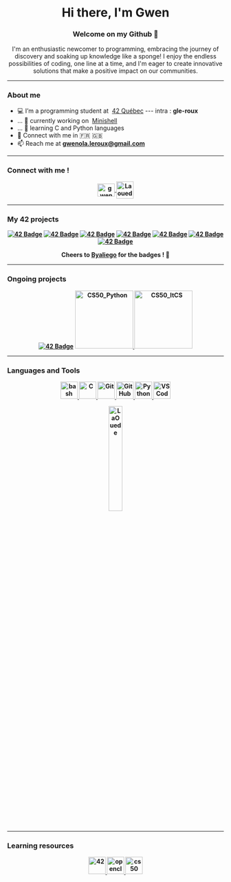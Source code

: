 <h1 align="center">Hi there, I'm Gwen</h1>
<h3 align="center">Welcome on my Github 🦊</h3>

<p align="center">I'm an enthusiastic newcomer to programming, embracing the journey of discovery and soaking up knowledge like a sponge! I enjoy the endless possibilities of coding, one line at a time, and I'm eager to create innovative solutions that make a positive impact on our communities.</p>

---

<h3 align="left">About me</h3>

- 💻 I’m a programming student at &nbsp;<a target="_blank" href="https://42quebec.com/">42 Québec</a> --- intra : <b>gle-roux</b>
- ... 🔭 currently working on &nbsp;<a target="_blank" href="https://github.com/LaOuede/Minishell">Minishell</a>
- ... 🌱 learning C and Python languages
- 💬 Connect with me in 🇫🇷 🇬🇧
- 📫 Reach me at <b>gwenola.leroux@gmail.com<b>

 
--- 

<h3 align="left">Connect with me !</h3>
 
<p align="center">
<a href="https://linkedin.com/in/gwenola-leroux"><img align="center" src="https://raw.githubusercontent.com/rahuldkjain/github-profile-readme-generator/master/src/images/icons/Social/linked-in-alt.svg" alt="gwenola-leroux" height="30" width="40"/> 
</a>
<a href="https://discordapp.com/users/692156635644428348"><img align="center" src="https://github.com/rahuldkjain/github-profile-readme-generator/blob/master/src/images/icons/Social/discord.svg" alt="Laouede's Discord" height="40" width="40"/>
</a>
</p>

---
  
<h3 align="left">My 42 projects</h3>
<div align="center">

<a href="https://github.com/LaOuede/libft">![42 Badge](https://github.com/LaOuede/42-project-badges/blob/main/badges/libfte.png)</a>
<a href="https://github.com/LaOuede/printf">![42 Badge](https://github.com/LaOuede/42-project-badges/blob/main/badges/ft_printfe.png)</a>
<a href="https://github.com/LaOuede/get_next_line">![42 Badge](https://github.com/LaOuede/42-project-badges/blob/main/badges/get_next_linee.png)</a>
<a href="https://github.com/LaOuede/Born2BeRoot">![42 Badge](https://github.com/LaOuede/42-project-badges/blob/main/badges/born2beroote.png)</a>
<a href="https://github.com/LaOuede/Push_Swap">![42 Badge](https://github.com/LaOuede/42-project-badges/blob/main/badges/push_swape.png)</a>
<a href="https://github.com/LaOuede/Minitalk">![42 Badge](https://github.com/LaOuede/42-project-badges/blob/main/badges/minitalke.png)</a>
<a href="https://github.com/LaOuede/FdF">![42 Badge](https://github.com/LaOuede/42-project-badges/blob/main/badges/fdfe.png)</a>

Cheers to [Byaliego](https://github.com/byaliego/42-project-badges) for the badges ! 🙌
</div>

---
  
<h3 align="left">Ongoing projects</h3>
<div align="center">
 
<a href="https://github.com/LaOuede/Minishell">![42 Badge](https://github.com/LaOuede/42-project-badges/blob/main/badges/minishelle.png)</a>
<a href="https://https://github.com/LaOuede/cs50_Python_my_work"> <img src="https://github.com/LaOuede/LaOuede/assets/114024436/f42648b4-8e65-4d54-ac14-895838530e41" alt="CS50_Python" width="135" height="135"/> </a>
<a href="https://https://github.com/LaOuede/cs50_ItCS_my_work"> <img src="https://github.com/LaOuede/LaOuede/assets/114024436/21b6acb8-9b4e-4e54-ac64-4e47c1087943" alt="CS50_ItCS" width="135" height="135"/> </a>

 
 <!-- 
<a href="">![42 Badge](https://github.com/LaOuede/42-project-badges/blob/main/badges/philisopherse.png)</a>
<a href="">![42 Badge](https://github.com/LaOuede/42-project-badges/blob/main/badges/netpracticee.png)</a>
<a href="">![42 Badge](https://github.com/LaOuede/42-project-badges/blob/main/badges/cube3de.png)</a>
<a href="">![42 Badge](https://github.com/LaOuede/42-project-badges/blob/main/badges/minirte.png)</a>
<a href="">![42 Badge](https://github.com/LaOuede/42-project-badges/blob/main/badges/cppe.png)</a>
<a href="">![42 Badge](https://github.com/LaOuede/42-project-badges/blob/main/badges/ft_irce.png)</a>
<a href="">![42 Badge](https://github.com/LaOuede/42-project-badges/blob/main/badges/inceptione.png)</a>
<a href="">![42 Badge](https://github.com/LaOuede/42-project-badges/blob/main/badges/ft_transcendencee.png)</a>
<a href="">![42 Badge](https://github.com/LaOuede/42-project-badges/blob/main/badges/minishelle.png)</a>
<a href="">![42 Badge](https://github.com/LaOuede/42-project-badges/blob/main/badges/common_coree.png)</a>
-->

---
 
<h3 align="left">Languages and Tools</h3>

<p align="center">
<a href="https://www.gnu.org/software/bash/" target="_blank" rel="noreferrer"> <img src="https://github.com/LaOuede/devicon/blob/master/icons/bash/bash-original.svg" alt="bash" width="40" height="40"/> </a>
<a href="https://www.cprogramming.com/" target="_blank" rel="noreferrer"> <img src="https://github.com/LaOuede/devicon/blob/master/icons/c/c-original.svg" alt="C" width="40" height="40"/> </a>
<a href="https://git-scm.com" target="_blank" rel="noreferrer"> <img src="https://github.com/LaOuede/devicon/blob/master/icons/git/git-original.svg" alt="Git" width="40" height="40"/> </a>
<a href="https://github.com/LaOuede" target="_blank" rel="noreferrer"> <img src="https://github.com/LaOuede/devicon/blob/master/icons/github/github-original.svg" alt="GitHub" width="40" height="40"/> </a>
<a href="https://www.python.org" target="_blank" rel="noreferrer"> <img src="https://github.com/LaOuede/devicon/blob/master/icons/python/python-original.svg" alt="Python" width="40" height="40"/> </a>
<a href="https://code.visualstudio.com" target="_blank" rel="noreferrer"> <img src="https://github.com/LaOuede/devicon/blob/master/icons/vscode/vscode-original.svg" alt="VSCode" width="40" height="40"/> </a>
</p>

<div align="center">
  <img src="https://github-readme-stats.vercel.app/api/top-langs/?username=LaOuede" alt="LaOuede" style="width:25%">
</div>

---

<h3 align="left">Learning resources</h3>

<p align="center">
<a href="https://42quebec.com" target="_blank" rel="noreferrer"> <img src="https://img2.gratispng.com/20180420/osw/kisspng-0-school-college-42-silicon-valley-university-5ad9e24250ea87.8161795615242286743314.jpg" alt="42" width="40" height="40"/> </a>
<a href="https://openclassrooms.com/fr/" target="_blank" rel="noreferrer"> <img src="https://avatars.githubusercontent.com/u/5389533?s=200&v=4" alt="openclassrooms" width="40" height="40"/> </a>
<a href="https://pll.harvard.edu/course/cs50-introduction-computer-science" target="_blank" rel="noreferrer"> <img src="https://github.com/LaOuede/LaOuede/assets/114024436/7ab01ae3-73ff-484f-b5e4-510bb79b0ef7" alt="cs50" width="40" height="40"/> </a>
</p>

